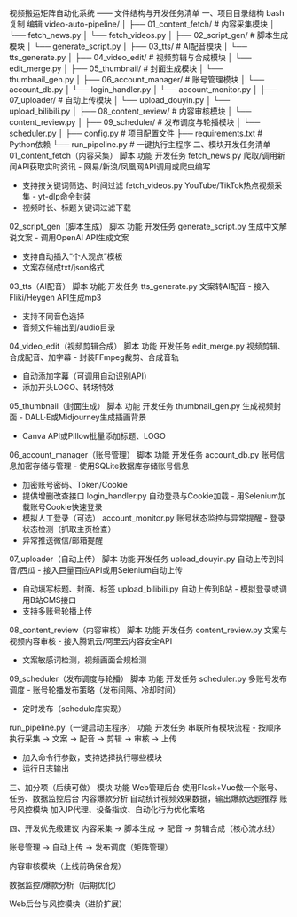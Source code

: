 视频搬运矩阵自动化系统 —— 文件结构与开发任务清单
一、项目目录结构
bash
复制
编辑
video-auto-pipeline/
│
├── 01_content_fetch/         # 内容采集模块
│    └── fetch_news.py
│    └── fetch_videos.py
│
├── 02_script_gen/            # 脚本生成模块
│    └── generate_script.py
│
├── 03_tts/                   # AI配音模块
│    └── tts_generate.py
│
├── 04_video_edit/            # 视频剪辑与合成模块
│    └── edit_merge.py
│
├── 05_thumbnail/             # 封面生成模块
│    └── thumbnail_gen.py
│
├── 06_account_manager/       # 账号管理模块
│    └── account_db.py
│    └── login_handler.py
│    └── account_monitor.py
│
├── 07_uploader/              # 自动上传模块
│    └── upload_douyin.py
│    └── upload_bilibili.py
│
├── 08_content_review/        # 内容审核模块
│    └── content_review.py
│
├── 09_scheduler/             # 发布调度与轮播模块
│    └── scheduler.py
│
├── config.py                 # 项目配置文件
├── requirements.txt          # Python依赖
└── run_pipeline.py           # 一键执行主程序
二、模块开发任务清单
01_content_fetch（内容采集）
脚本	功能	开发任务
fetch_news.py	爬取/调用新闻API获取实时资讯	- 网易/新浪/凤凰网API调用或爬虫编写
- 支持按关键词筛选、时间过滤
fetch_videos.py	YouTube/TikTok热点视频采集	- yt-dlp命令封装
- 视频时长、标题关键词过滤下载

02_script_gen（脚本生成）
脚本	功能	开发任务
generate_script.py	生成中文解说文案	- 调用OpenAI API生成文案
- 支持自动插入“个人观点”模板
- 文案存储成txt/json格式

03_tts（AI配音）
脚本	功能	开发任务
tts_generate.py	文案转AI配音	- 接入Fliki/Heygen API生成mp3
- 支持不同音色选择
- 音频文件输出到/audio目录

04_video_edit（视频剪辑合成）
脚本	功能	开发任务
edit_merge.py	视频剪辑、合成配音、加字幕	- 封装FFmpeg裁剪、合成音轨
- 自动添加字幕（可调用自动识别API）
- 添加开头LOGO、转场特效

05_thumbnail（封面生成）
脚本	功能	开发任务
thumbnail_gen.py	生成视频封面	- DALL·E或Midjourney生成插画背景
- Canva API或Pillow批量添加标题、LOGO

06_account_manager（账号管理）
脚本	功能	开发任务
account_db.py	账号信息加密存储与管理	- 使用SQLite数据库存储账号信息
- 加密账号密码、Token/Cookie
- 提供增删改查接口
login_handler.py	自动登录与Cookie加载	- 用Selenium加载账号Cookie快速登录
- 模拟人工登录（可选）
account_monitor.py	账号状态监控与异常提醒	- 登录状态检测（抓取主页检查）
- 异常推送微信/邮箱提醒

07_uploader（自动上传）
脚本	功能	开发任务
upload_douyin.py	自动上传到抖音/西瓜	- 接入巨量百应API或用Selenium自动上传
- 自动填写标题、封面、标签
upload_bilibili.py	自动上传到B站	- 模拟登录或调用B站CMS接口
- 支持多账号轮播上传

08_content_review（内容审核）
脚本	功能	开发任务
content_review.py	文案与视频内容审核	- 接入腾讯云/阿里云内容安全API
- 文案敏感词检测，视频画面合规检测

09_scheduler（发布调度与轮播）
脚本	功能	开发任务
scheduler.py	多账号发布调度	- 账号轮播发布策略（发布间隔、冷却时间）
- 定时发布（schedule库实现）

run_pipeline.py（一键启动主程序）
功能	开发任务
串联所有模块流程	- 按顺序执行采集 → 文案 → 配音 → 剪辑 → 审核 → 上传
- 加入命令行参数，支持选择执行哪些模块
- 运行日志输出

三、加分项（后续可做）
模块	功能
Web管理后台	使用Flask+Vue做一个账号、任务、数据监控后台
内容爆款分析	自动统计视频效果数据，输出爆款选题推荐
账号风控模块	加入IP代理、设备指纹、自动化行为优化策略

四、开发优先级建议
内容采集 → 脚本生成 → 配音 → 剪辑合成（核心流水线）

账号管理 → 自动上传 → 发布调度（矩阵管理）

内容审核模块（上线前确保合规）

数据监控/爆款分析（后期优化）

Web后台与风控模块（进阶扩展）

